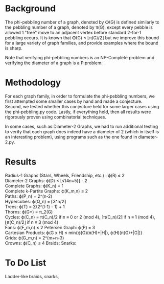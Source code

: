 # Background
The phi-pebbling number of a graph, denoted by Φ(G) is defined similarly to the pebbling number of a graph, denoted by π(G), except every pebble is allowed 1 "free" move to an adjacent vertex before standard 2-for-1 pebbling occurs. It is known that Φ(G) ≤ ⌊π(G)/2⌋ but we improve this bound for a large variety of graph families, and provide examples where the bound is sharp.

Note that verifying phi-pebbling numbers is an NP-Complete problem and verifying the diameter of a graph is a P problem.

# Methodology
For each graph family, in order to formulate the phi-pebbling numbers, we first attempted some smaller cases by hand and made a conjecture. Second, we tested whether this conjecture held for some larger cases using the phi-pebbling.py code. Lastly, if everything held, then all results were rigorously proven using combinatorial techniques.

In some cases, such as Diameter-2 Graphs, we had to run additional testing to verify that each graph does indeed have a diameter of 2 (which in itself is an interesting problem), using programs such as the one found in diameter-2.py.

# Results 
Radius-1 Graphs (Stars, Wheels, Friendship, etc.) : ϕ(R) ≤ 2  
Diameter-2 Graphs: ϕ(D) ≤ ⌊√(4n+5)⌋ - 2  
Complete Graphs: ϕ(K_n) = 1  
Complete k-Partite Graphs: ϕ(K_m,n) ≤ 2  
Paths: ϕ(P_n) = 2^(n-2)  
Hypercubes: ϕ(Q_n) = ⌈3^n/2⌉  
Trees: ϕ(T) = Σ(2^(l-1) - 1) + 1  
Thorns: ϕ(G*) = π_2(G)  
Cycles: ϕ(C_n) = π(C_n)/2 if n ≡ 0 or 2 (mod 4), ⌈π(C_n)/2⌉ if n ≡ 1 (mod 4), ⌊π(C_n)/2⌋ if n ≡ 3 (mod 4)  
Fans: ϕ(F_m,n) ≤ 2
Petersen Graph: ϕ(P) = 3  
Cartesian Products: ϕ(G x H) ≤ min{ϕ(G)(π(H)+|H|), ϕ(H)(π(G)+|G|)}  
Grids: ϕ(G_m,n) = 2^(m+n-3)  
Crowns: ϕ(C_n) ≤ 4 
Braids:
Snarks:

# To Do List
Ladder-like braids, snarks, 
